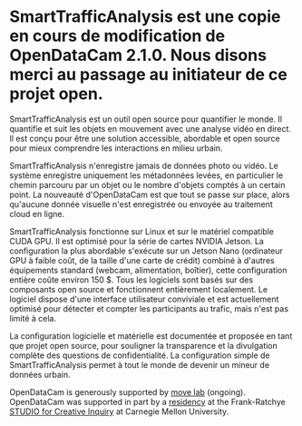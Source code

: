 # SmartTrafficAnalysis est une copie en cours de modification de OpenDataCam 2.1.0. Nous disons merci au passage au initiateur de ce projet open.

SmartTrafficAnalysis est un outil open source pour quantifier le monde. Il quantifie et suit les objets en mouvement avec une analyse vidéo en direct. Il est conçu pour être une solution accessible, abordable et open source pour mieux comprendre les interactions en milieu urbain.

SmartTrafficAnalysis n'enregistre jamais de données photo ou vidéo. Le système enregistre uniquement les métadonnées levées, en particulier le chemin parcouru par un objet ou le nombre d'objets comptés à un certain point. La nouveauté d'OpenDataCam est que tout se passe sur place, alors qu'aucune donnée visuelle n'est enregistrée ou envoyée au traitement cloud en ligne.

SmartTrafficAnalysis fonctionne sur Linux et sur le matériel compatible CUDA GPU. Il est optimisé pour la série de cartes NVIDIA Jetson. La configuration la plus abordable s'exécute sur un Jetson Nano (ordinateur GPU à faible coût, de la taille d'une carte de crédit) combiné à d'autres équipements standard (webcam, alimentation, boîtier), cette configuration entière coûte environ 150 $. Tous les logiciels sont basés sur des composants open source et fonctionnent entièrement localement. Le logiciel dispose d'une interface utilisateur conviviale et est actuellement optimisé pour détecter et compter les participants au trafic, mais n'est pas limité à cela.

La configuration logicielle et matérielle est documentée et proposée en tant que projet open source, pour souligner la transparence et la divulgation complète des questions de confidentialité. La configuration simple de SmartTrafficAnalysis permet à tout le monde de devenir un mineur de données urbain.

OpenDataCam is generously supported by [move lab](https://www.move-lab.com/) (ongoing). OpenDataCam was supported in part by a [residency](http://studioforcreativeinquiry.org/people/benedikt-gros) at the Frank-Ratchye [STUDIO for Creative Inquiry](http://studioforcreativeinquiry.org/) at Carnegie Mellon University.
